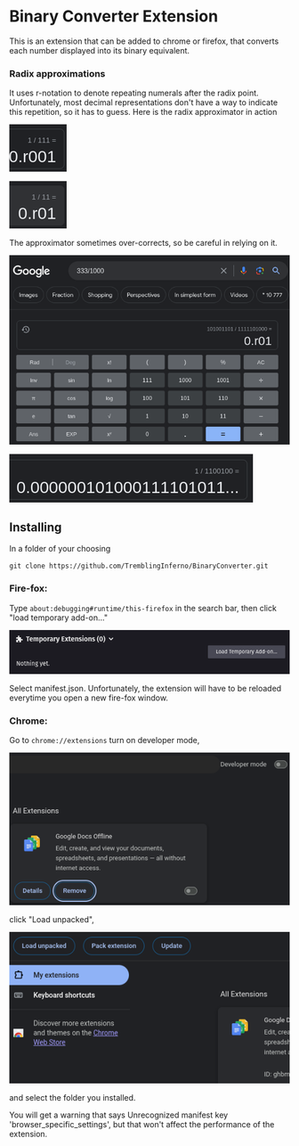 # Binary Converter Extension
This is an extension that can be added to chrome or firefox, that converts each number displayed into its binary equivalent.

### Radix approximations
It uses r-notation to denote repeating numerals after the radix point. Unfortunately, most decimal representations don't have a way to indicate this repetition, so it has to guess.
Here is the radix approximator in action

![1/7](screen_shots/screen2.png)

![1/3](screen_shots/screen1.png)

The approximator sometimes over-corrects, so be careful in relying on it.

![unfortunately, because it approximates the answer, it will overcorrect for some things](screen_shots/screen.png)

![1/100](screen_shots/screen3.png)



## Installing
In a folder of your choosing

```
git clone https://github.com/TremblingInferno/BinaryConverter.git
```

### Fire-fox:
Type `about:debugging#runtime/this-firefox` in the search bar, then click "load temporary add-on..." 

![load_temporary add-on](screen_shots/load_temp_addon.png)

Select manifest.json.
Unfortunately, the extension will have to be reloaded everytime you open a new fire-fox window.

### Chrome:
Go to `chrome://extensions` turn on developer mode,

![dev_mode](screen_shots/dev_mode.png)

click "Load unpacked", 

![load unpacked](screen_shots/load_unpacked.png)

and select the folder you installed.

You will get a warning that says Unrecognized manifest key 'browser_specific_settings', but that won't affect the performance of the extension.

